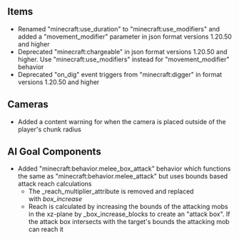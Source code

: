 ## **Items**

-   Renamed "minecraft:use\_duration" to "minecraft:use\_modifiers" and added a "movement\_modifier" parameter in json format versions 1.20.50 and higher
-   Deprecated "minecraft:chargeable" in json format versions 1.20.50 and higher. Use "minecraft:use\_modifiers" instead for "movement\_modifier" behavior
-   Deprecated "on\_dig" event triggers from "minecraft:digger" in format versions 1.20.50 and higher

## **Cameras**

-   Added a content warning for when the camera is placed outside of the player's chunk radius

## **AI Goal Components**

-   Added "minecraft:behavior.melee\_box\_attack" behavior which functions the same as "minecraft:behavior.melee\_attack" but uses bounds based attack reach calculations
    -   The _reach\_multiplier_attribute is removed and replaced with _box\_increase_
    -   Reach is calculated by increasing the bounds of the attacking mobs in the xz-plane by _box\_increase_blocks to create an "attack box". If the attack box intersects with the target's bounds the attacking mob can reach it

